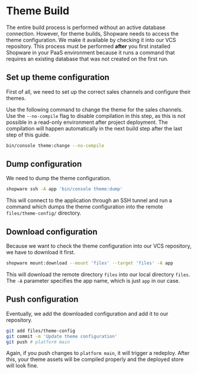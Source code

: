 # Theme Build

The entire build process is performed without an active database connection. However, for theme builds, Shopware needs to access the theme configuration. We make it available by checking it into our VCS repository. This process must be performed **after** you first installed Shopware in your PaaS environment because it runs a command that requires an existing database that was not created on the first run.

## Set up theme configuration

First of all, we need to set up the correct sales channels and configure their themes.

Use the following command to change the theme for the sales channels.
Use the `--no-compile` flag to disable compilation in this step, as this is not possible in a read-only environment after project deployment. The compilation will happen automatically in the next build step after the last step of this guide.

```bash
bin/console theme:change --no-compile
```

## Dump configuration

We need to dump the theme configuration.

```bash
shopware ssh -A app 'bin/console theme:dump'
```

This will connect to the application through an SSH tunnel and run a command which dumps the theme configuration into the remote `files/theme-config/` directory.

## Download configuration

Because we want to check the theme configuration into our VCS repository, we have to download it first.

```bash
shopware mount:download --mount 'files' --target 'files' -A app
```

This will download the remote directory `files` into our local directory `files`. The `-A` parameter specifies the app name, which is just `app` in our case.

## Push configuration

Eventually, we add the downloaded configuration and add it to our repository.

```bash
git add files/theme-config
git commit -m 'Update theme configuration'
git push # platform main
```

Again, if you push changes to `platform main`, it will trigger a redeploy. After this, your theme assets will be compiled properly and the deployed store will look fine.

